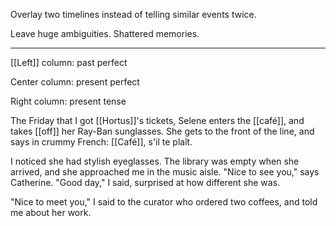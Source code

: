Overlay two timelines instead of telling similar events twice.  

Leave huge ambiguities. Shattered memories.  

---

[[Left]] column: past perfect  
  
Center column: present perfect  
  
Right column: present tense  
  
  
The Friday that I got [[Hortus]]'s tickets, Selene enters the [[café]], and takes [[off]] her Ray-Ban sunglasses. She gets to the front of the line, and says in crummy French: [[Café]], s'il te plaît.  
  
I noticed she had stylish eyeglasses. The library was empty when she arrived, and she approached me in the music aisle. "Nice to see you," says Catherine. "Good day," I said, surprised at how different she was.  
  
"Nice to meet you," I said to the curator who ordered two coffees, and told me about her work.